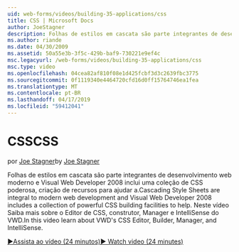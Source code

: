 ```yaml
---
uid: web-forms/videos/building-35-applications/css
title: CSS | Microsoft Docs
author: JoeStagner
description: Folhas de estilos em cascata são parte integrantes de desenvolvimento web moderno e Visual Web Developer 2008 inclui uma coleção de CSS poderosa, criação de recursos para ajudar a...
ms.author: riande
ms.date: 04/30/2009
ms.assetid: 50a55e3b-3f5c-429b-baf9-730221e9ef4c
msc.legacyurl: /web-forms/videos/building-35-applications/css
msc.type: video
ms.openlocfilehash: 04cea82af810f08e1d425fcbf3d3c2639fbc3775
ms.sourcegitcommit: 0f1119340e4464720cfd16d0ff15764746ea1fea
ms.translationtype: MT
ms.contentlocale: pt-BR
ms.lasthandoff: 04/17/2019
ms.locfileid: "59412041"
---
```

# <a name="css"></a><span data-ttu-id="518d1-103">CSS</span><span class="sxs-lookup"><span data-stu-id="518d1-103">CSS</span></span>

<span data-ttu-id="518d1-104">por [Joe Stagner](https://github.com/JoeStagner)</span><span class="sxs-lookup"><span data-stu-id="518d1-104">by [Joe Stagner](https://github.com/JoeStagner)</span></span>

<span data-ttu-id="518d1-105">Folhas de estilos em cascata são parte integrantes de desenvolvimento web moderno e Visual Web Developer 2008 inclui uma coleção de CSS poderosa, criação de recursos para ajudar a.</span><span class="sxs-lookup"><span data-stu-id="518d1-105">Cascading Style Sheets are integral to modern web development and Visual Web Developer 2008 includes a collection of powerful CSS building facilities to help.</span></span> <span data-ttu-id="518d1-106">Neste vídeo Saiba mais sobre o Editor de CSS, construtor, Manager e IntelliSense do VWD.</span><span class="sxs-lookup"><span data-stu-id="518d1-106">In this video learn about VWD's CSS Editor, Builder, Manager, and IntelliSense.</span></span>

[<span data-ttu-id="518d1-107">&#9654;Assista ao vídeo (24 minutos)</span><span class="sxs-lookup"><span data-stu-id="518d1-107">&#9654; Watch video (24 minutes)</span></span>](https://channel9.msdn.com/Blogs/ASP-NET-Site-Videos/css)
